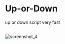 # Up-or-Down
up or down script very fast
##
![screenshot_4](https://user-images.githubusercontent.com/22091714/50388211-9788c800-0707-11e9-8088-83ca8bc72312.png)
